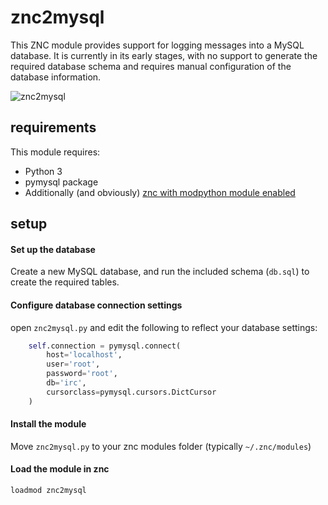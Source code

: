 # znc2mysql
This ZNC module provides support for logging messages into a MySQL database. It is currently in its early stages, with no support to generate the required database schema and requires manual configuration of the database information.


![znc2mysql](https://i.imgur.com/X15M9PO.png)
## requirements
This module requires:
* Python 3
* pymysql package
* Additionally (and obviously) [znc with modpython module enabled](http://wiki.znc.in/Modpython)


## setup
#### Set up the database
Create a new MySQL database, and run the included schema (`db.sql`) to create the required tables.

#### Configure database connection settings
open `znc2mysql.py` and edit the following to reflect your database settings:
```python
    self.connection = pymysql.connect(
        host='localhost',
        user='root',
        password='root',
        db='irc',
        cursorclass=pymysql.cursors.DictCursor
    )
```

#### Install the module
Move `znc2mysql.py` to your znc modules folder (typically `~/.znc/modules`)

#### Load the module in znc
`loadmod znc2mysql`

